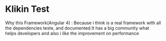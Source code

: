 # Klikin Test

Why this Framework(Angular 4) : Because i think is a real framework
with all the dependencies teste, and documented.It has a big community
what helps developers and also i like the improvement on performance
